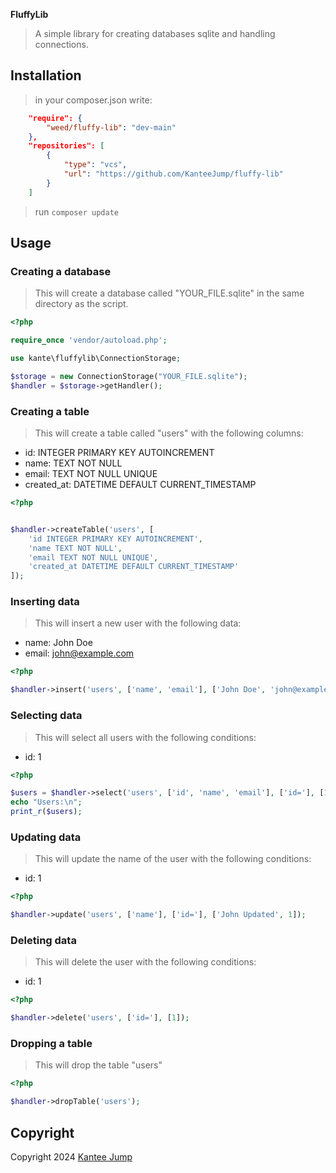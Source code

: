 **FluffyLib**

> A simple library for creating databases sqlite and handling connections.

## Installation

> in your composer.json write:

```json
    "require": {
        "weed/fluffy-lib": "dev-main"
    },
    "repositories": [
        {
            "type": "vcs",
            "url": "https://github.com/KanteeJump/fluffy-lib"
        }
    ]
```

> run `composer update`

## Usage

### Creating a database

> This will create a database called "YOUR_FILE.sqlite" in the same directory as the script.

```php
<?php

require_once 'vendor/autoload.php';

use kante\fluffylib\ConnectionStorage;

$storage = new ConnectionStorage("YOUR_FILE.sqlite");
$handler = $storage->getHandler();

```

### Creating a table

> This will create a table called "users" with the following columns:

- id: INTEGER PRIMARY KEY AUTOINCREMENT
- name: TEXT NOT NULL
- email: TEXT NOT NULL UNIQUE
- created_at: DATETIME DEFAULT CURRENT_TIMESTAMP

```php
<?php


$handler->createTable('users', [
    'id INTEGER PRIMARY KEY AUTOINCREMENT',
    'name TEXT NOT NULL',
    'email TEXT NOT NULL UNIQUE',
    'created_at DATETIME DEFAULT CURRENT_TIMESTAMP'
]);

```

### Inserting data

> This will insert a new user with the following data:

- name: John Doe
- email: john@example.com

```php
<?php

$handler->insert('users', ['name', 'email'], ['John Doe', 'john@example.com']);

```

### Selecting data

> This will select all users with the following conditions:

- id: 1

```php
<?php

$users = $handler->select('users', ['id', 'name', 'email'], ['id='], [1]);
echo "Users:\n";
print_r($users);

```

### Updating data

> This will update the name of the user with the following conditions:

- id: 1

```php
<?php

$handler->update('users', ['name'], ['id='], ['John Updated', 1]);

```

### Deleting data

> This will delete the user with the following conditions:

- id: 1

```php
<?php

$handler->delete('users', ['id='], [1]);

```

### Dropping a table

> This will drop the table "users"

```php
<?php

$handler->dropTable('users');

```

## Copyright

Copyright 2024 [Kantee Jump](https://github.com/KanteeJump/fluffy-lib.git)
